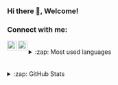 ### Hi there 👋, Welcome!

### Connect with me:

[<img align="left" alt="Twitter" width="22px" src="https://cdn.jsdelivr.net/npm/simple-icons@v3/icons/twitter.svg" />][twitter]
[<img align="left" alt="LinkedIn" width="22px"  src="https://cdn.jsdelivr.net/npm/simple-icons@v3/icons/linkedin.svg" />][linkedin]

<br />

<details>
  <summary>:zap: Most used languages</summary>

  <img align="left" alt=" " src="https://github-readme-stats.vercel.app/api/top-langs/?username=LManjitha&layout=compact" />

</details>
<br />
<br />



<details>
  <summary>:zap: GitHub Stats</summary>

  <img align="left" alt="Manjitha's GitHub Stats" src="https://github-readme-stats.vercel.app/api?username=LManjitha&show_icons=true&hide_border=true" />

</details>


[twitter]: https://twitter.com/L_Manjitha
[linkedin]: www.linkedin.com/in/limal-manjitha-47b36b1a4